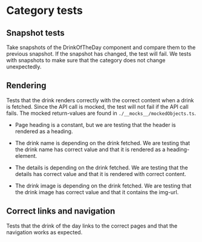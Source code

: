# Category tests

## Snapshot tests

Take snapshots of the DrinkOfTheDay component and compare them to the previous snapshot. If the snapshot has changed, the test will fail.
We tests with snapshots to make sure that the category does not change unexpectedly.

## Rendering

Tests that the drink renders correctly with the correct content when a drink is fetched. Since the API call is mocked, the test will not fail if the API call fails. The mocked return-values are found in `./__mocks__/mockedObjects.ts`.

- Page heading is a constant, but we are testing that the header is rendered as a heading.

- The drink name is depending on the drink fetched. We are testing that the drink name has correct value and that it is rendered as a heading-element.
- The details is depending on the drink fetched. We are testing that the details has correct value and that it is rendered with correct content.
- The drink image is depending on the drink fetched. We are testing that the drink image has correct value and that it contains the img-url.

## Correct links and navigation

Tests that the drink of the day links to the correct pages and that the navigation works as expected.
